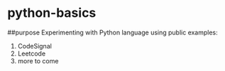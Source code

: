 # python-basics

##purpose
Experimenting with Python language using public examples:
1. CodeSignal
2. Leetcode
3. more to come
